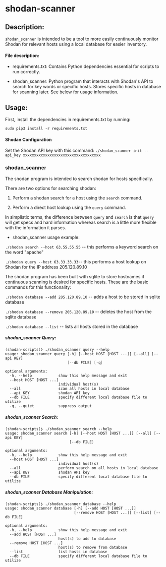 # shodan-scanner

## Description:
`shodan_scanner` is intended to be a tool to more easily continuously monitor Shodan for relevant hosts using a local database for easier inventory.


#### File description:

- requirements.txt: Contains Python dependencies essential for scripts to run correctly.

- shodan_scanner: Python program that interacts with Shodan's API to search for key words or specific hosts. Stores specific hosts in database for scanning later. See below for usage information.


## Usage:
First, install the dependencies in requirements.txt by running:

`sudo pip3 install -r requirements.txt`


#### Shodan Configuration
Set the Shodan API key with this command: `./shodan_scanner init --api_key xxxxxxxxxxxxxxxxxxxxxxxxxxxxxxxxxxx`

### shodan_scanner
The shodan program is intended to search shodan for hosts specifically.


There are two options for searching shodan: 


1. Perform a shodan search for a host using the `search` command.

2. Perform a direct host lookup using the `query` command.


In simplistic terms, the difference between `query` and `search` is that `query` will get specs and hard information whereas search is a little more flexible with the information it parses. 


- shodan_scanner usage example:

`./shodan search --host 63.55.55.55` -- this performs a keyword search on the word "apache"

`./shodan query --host 63.33.33.33`-- this performs a host lookup on Shodan for the IP address 205.120.89.10

The shodan program has been built with sqlite to store hostnames if continuous scanning is desired for specific hosts. These are the basic commands for this functionality:

`./shodan database --add 205.120.89.10` -- adds a host to be stored in sqlite database

`./shodan database --remove 205.120.89.10` -- deletes the host from the sqlite database

`./shodan database --list` -- lists all hosts stored in the database






##### shodan_scanner Query:

```
(shodan-scripts)❯ ./shodan_scanner query --help
usage: shodan_scanner query [-h] [--host HOST [HOST ...]] [--all] [--api KEY]
                            [--db FILE] [-q]

optional arguments:
  -h, --help            show this help message and exit
  --host HOST [HOST ...]
                        individual host(s)
  --all                 scan all hosts in local database
  --api KEY             shodan API key
  --db FILE             specify different local database file to utilize
  -q, --quiet           suppress output
```


##### shodan_scanner Search:

```
(shodan-scripts)❯ ./shodan_scanner search --help
usage: shodan_scanner search [-h] [--host HOST [HOST ...]] [--all] [--api KEY]
                             [--db FILE]

optional arguments:
  -h, --help            show this help message and exit
  --host HOST [HOST ...]
                        individual host(s)
  --all                 perform search on all hosts in local database
  --api KEY             shodan API key
  --db FILE             specify different local database file to utilize
```


##### shodan_scanner Database Manipulation:

```
(shodan-scripts)❯ ./shodan_scanner database --help
usage: shodan_scanner database [-h] [--add HOST [HOST ...]]
                               [--remove HOST [HOST ...]] [--list] [--db FILE]

optional arguments:
  -h, --help            show this help message and exit
  --add HOST [HOST ...]
                        host(s) to add to database
  --remove HOST [HOST ...]
                        host(s) to remove from database
  --list                list hosts in database
  --db FILE             specify different local database file to utilize
```
